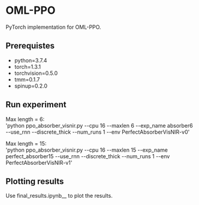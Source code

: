 # OML-PPO

PyTorch implementation for OML-PPO. 

## Prerequistes
- python=3.7.4
- torch=1.3.1
- torchvision=0.5.0
- tmm=0.1.7
- spinup=0.2.0

## Run experiment

Max length = 6:  
'python ppo_absorber_visnir.py --cpu 16 --maxlen 6 --exp_name absorber6 --use_rnn --discrete_thick --num_runs 1 --env PerfectAbsorberVisNIR-v0'

Max length = 15:  
'python ppo_absorber_visnir.py --cpu 16 --maxlen 15 --exp_name perfect_absorber15 --use_rnn --discrete_thick --num_runs 1 --env PerfectAbsorberVisNIR-v1'

## Plotting results
Use final_results.ipynb__ to plot the results.